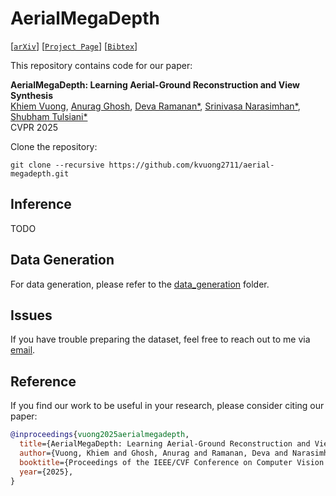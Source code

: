 # AerialMegaDepth
[[`arXiv`](https://arxiv.org/abs/XXXX.XXXXX)]
[[`Project Page`](https://aerial-megadepth.github.io/)]
[[`Bibtex`](#reference)]

This repository contains code for our paper:

**AerialMegaDepth: Learning Aerial-Ground Reconstruction and View Synthesis**\
[Khiem Vuong]([khiemvuong.com](https://www.khiemvuong.com/)), [Anurag Ghosh](https://anuragxel.github.io/), [Deva Ramanan*](https://www.cs.cmu.edu/~deva), [Srinivasa Narasimhan*](https://www.cs.cmu.edu/~srinivas), [Shubham Tulsiani*](https://shubhtuls.github.io/)\
CVPR 2025


Clone the repository:
```
git clone --recursive https://github.com/kvuong2711/aerial-megadepth.git
```


## Inference
TODO

## Data Generation
For data generation, please refer to the [data_generation](data_generation) folder.


## Issues
If you have trouble preparing the dataset, feel free to reach out to me via [email](mailto:kvuong@andrew.cmu.edu).

## Reference

If you find our work to be useful in your research, please consider citing our paper:

```bibtex
@inproceedings{vuong2025aerialmegadepth,
  title={AerialMegaDepth: Learning Aerial-Ground Reconstruction and View Synthesis},
  author={Vuong, Khiem and Ghosh, Anurag and Ramanan, Deva and Narasimhan, Srinivasa and Tulsiani, Shubham},
  booktitle={Proceedings of the IEEE/CVF Conference on Computer Vision and Pattern Recognition},
  year={2025},
}
```
